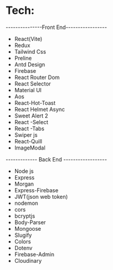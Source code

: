 # Tech:
---------------Front End-----------------
 * React(Vite)
 * Redux
 * Tailwind Css
 * Preline
 * Antd Design
 * Firebase
 * React Router Dom
 * React Selector
 * Material UI
 * Aos
 * React-Hot-Toast
 * React Helmet Async
 * Sweet Alert 2
 * React -Select
 * React -Tabs
 * Swiper js
 * React-Quill
 * ImageModal

 ------------- Back End ------------------
 
 * Node js
 * Express
 * Morgan
 * Express-Firebase
 * JWT(json web token)
 * nodemon
 * cors
 * bcryptjs
 * Body-Parser
 * Mongoose
 * Slugify
 * Colors
 * Dotenv
 * Firebase-Admin
 * Cloudinary
